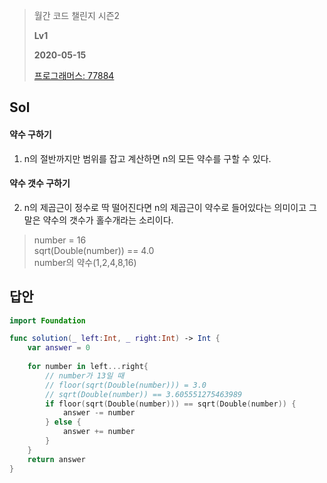 > 월간 코드 챌린지 시즌2
>
> **Lv1**
>
> **2020-05-15**
>
> [프로그래머스: 77884](https://programmers.co.kr/learn/courses/30/lessons/77884)


## Sol

#### 약수 구하기
1. n의 절반까지만 범위를 잡고 계산하면 n의 모든 약수를 구할 수 있다.

#### 약수 갯수 구하기  
2. n의 제곱근이 정수로 딱 떨어진다면 n의 제곱근이 약수로 들어있다는 의미이고 그 말은 약수의 갯수가 홀수개라는 소리이다.
> number = 16   
> sqrt(Double(number)) == 4.0  
> number의 약수(1,2,4,8,16) 

## 답안
```swift
import Foundation

func solution(_ left:Int, _ right:Int) -> Int {
    var answer = 0
    
    for number in left...right{
        // number가 13일 때
        // floor(sqrt(Double(number))) = 3.0
        // sqrt(Double(number)) == 3.605551275463989
        if floor(sqrt(Double(number))) == sqrt(Double(number)) {
            answer -= number
        } else {
            answer += number
        }
    }
    return answer
}
```